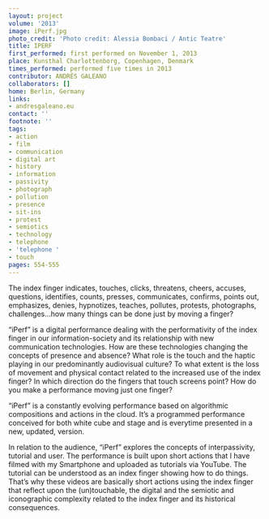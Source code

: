 ```yaml
---
layout: project
volume: '2013'
image: iPerf.jpg
photo_credit: 'Photo credit: Alessia Bombaci / Antic Teatre'
title: IPERF
first_performed: first performed on November 1, 2013
place: Kunsthal Charlottenborg, Copenhagen, Denmark
times_performed: performed five times in 2013
contributor: ANDRÉS GALEANO
collaborators: []
home: Berlin, Germany
links:
- andresgaleano.eu
contact: ''
footnote: ''
tags:
- action
- film
- communication
- digital art
- history
- information
- passivity
- photograph
- pollution
- presence
- sit-ins
- protest
- semiotics
- technology
- telephone
- 'telephone '
- touch
pages: 554-555
---
```


The index finger indicates, touches, clicks, threatens, cheers, accuses, questions, identifies, counts, presses, communicates, confirms, points out, emphasizes, denies, hypnotizes, teaches, pollutes, protests, photographs, challenges…how many things can be done just by moving a finger?

“iPerf” is a digital performance dealing with the performativity of the index finger in our information-society and its relationship with new communication technologies. How are these technologies changing the concepts of presence and absence? What role is the touch and the haptic playing in our predominantly audiovisual culture? To what extent is the loss of movement and physical contact related to the increased use of the index finger? In which direction do the fingers that touch screens point? How do you make a performance moving just one finger?

“iPerf” is a constantly evolving performance based on algorithmic compositions and actions in the cloud. It’s a programmed performance conceived for both white cube and stage and is everytime presented in a new, updated, version.

In relation to the audience, “iPerf” explores the concepts of interpassivity, tutorial and user. The performance is built upon short actions that I have filmed with my Smartphone and uploaded as tutorials via YouTube. The tutorial can be understood as an index finger showing how to do things. That’s why these videos are basically short actions using the index finger that reflect upon the (un)touchable, the digital and the semiotic and iconographic complexity related to the index finger and its historical consequences.
